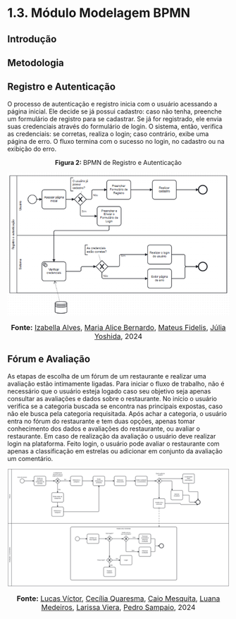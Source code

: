 # 1.3. Módulo Modelagem BPMN

## Introdução


## Metodologia

## Registro e Autenticação

O processo de autenticação e registro inicia com o usuário acessando a página inicial. Ele decide se já possui cadastro: caso não tenha, preenche um formulário de registro para se cadastrar. Se já for registrado, ele envia suas credenciais através do formulário de login. O sistema, então, verifica as credenciais: se corretas, realiza o login; caso contrário, exibe uma página de erro. O fluxo termina com o sucesso no login, no cadastro ou na exibição do erro.

<p style="text-align: center"><b>Figura 2:</b> BPMN de Registro e Autenticação</p>

<img src="https://raw.githubusercontent.com/UnBArqDsw2024-2/2024.2_G10_Recomendacao_Entrega_01/main/docs/imagens/bpmn-autenticacao.png" alt="Imagem do BPMN da Autenticação" >


<font size="3"><p style="text-align: center"><b>Fonte:</b> <a href="https://github.com/izabellaalves">Izabella Alves</a>, <a href="https://github.com/maliz30">Maria Alice Bernardo</a>, <a href="https://github.com/MatsFidelis">Mateus Fidelis</a>, <a href="https://github.com/juliaryoshida">Júlia Yoshida</a>, 2024</p></font>


## Fórum e Avaliação

 
As etapas de escolha de um fórum de um restaurante e realizar uma avaliação estão intimamente ligadas. Para iniciar o fluxo de trabalho, não é necessário que o usuário esteja logado caso seu objetivo seja apenas consultar as avaliações e dados sobre o restaurante. No início o usuário verifica se a categoria buscada se encontra nas principais expostas, caso não ele busca pela categoria requisitada. Após achar a categoria, o usuário entra no fórum do restaurante e tem duas opções, apenas tomar conhecimento dos dados e avaliações do restaurante, ou avaliar o restaurante. Em caso de realização da avaliação o usuário deve realizar login na plataforma. Feito login, o usuário pode avaliar o restaurante com apenas a classificação em estrelas ou adicionar em conjunto da avaliação um comentário.

<img src="../imagens/comentarios.svg" alt="Imagem do BPMN Forúm, Avaliação e Coméntarios" >

<font size="3"><p style="text-align: center"><b>Fonte:</b> 
<a href="https://github.com/Lucas13032003">Lucas Víctor</a>, <a href="https://github.com/cqcoding">Cecília Quaresma</a>, <a href="https://github.com/Caiomesvie">Caio Mesquita</a>, <a href="https://github.com/LuaMedeiros">Luana Medeiros</a>, <a href="https://github.com/VieiraLaris">Larissa Viera</a>, <a href="https://github.com/PedroSampaioDias">Pedro Sampaio</a>, 2024</p> </font> 
     
